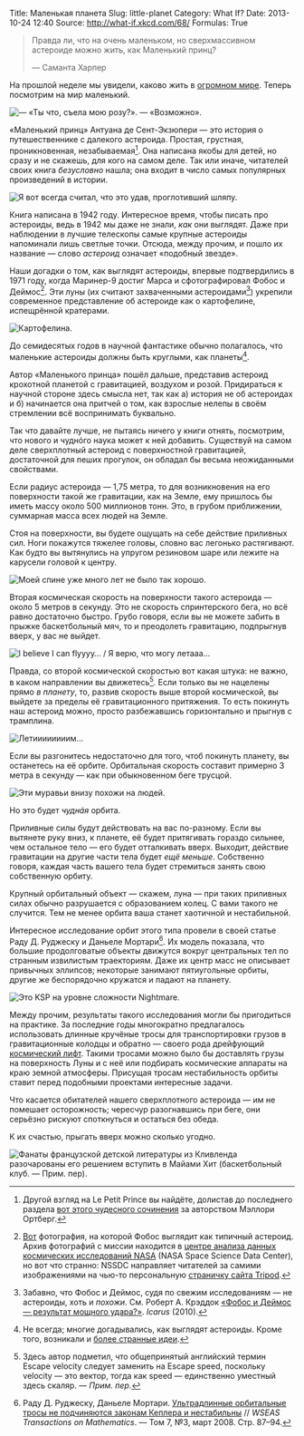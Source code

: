 Title: Маленькая планета
Slug: little-planet
Category: What If?
Date: 2013-10-24 12:40
Source: http://what-if.xkcd.com/68/
Formulas: True

> Правда ли, что на очень маленьком, но сверхмассивном астероиде можно жить, как Маленький принц?
> 
> — Саманта Харпер

На прошлой неделе мы увидели, каково жить в [огромном мире](http://chtoes.li/page/expanding-earth). Теперь посмотрим на мир маленький.

![](/uploads/068-little-planet/asteroid_asteroid.png "— «Ты что, съела мою розу?». — «Возможно».")

«Маленький принц» Антуана де Сент-Экзюпери — это история о путешественнике с далекого астероида. Простая, грустная, проникновенная, незабываемая[^1]. Она написана якобы для детей, но сразу и не скажешь, для кого на самом деле. Так или иначе, читателей своих книга _безусловно_ нашла; она входит в число самых популярных произведений в истории.

![](/uploads/068-little-planet/asteroid_snake.png "Я вот всегда считал, что это удав, проглотивший шляпу.")

Книга написана в 1942 году. Интересное время, чтобы писать про астероиды, ведь в 1942 мы даже не знали, _как_ они выглядят. Даже при наблюдении в лучшие телескопы самые крупные астероиды напоминали лишь светлые точки. Отсюда, между прочим, и пошло их название — слово _астероид_ означает «подобный звезде».

Наши догадки о том, как выглядят астероиды, впервые подтвердились в 1971 году, когда Маринер-9 достиг Марса и сфотографировал Фобос и Деймос[^2]. Эти луны (их считают захваченными астероидами[^3]) укрепили современное представление об астероиде как о картофелине, испещрённой кратерами.

![](/uploads/068-little-planet/asteroid_potato_ru.png "Картофелина.")

До семидесятых годов в научной фантастике обычно полагалось, что маленькие астероиды должны быть круглыми, как планеты[^4].

Автор «Маленького принца» пошёл дальше, представив астероид крохотной планетой с гравитацией, воздухом и розой. Придираться к научной стороне здесь смысла нет, так как а) история не об астероидах и б) начинается она притчей о том, как взрослые нелепы в своём стремлении всё воспринимать буквально.

Так что давайте лучше, не пытаясь ничего у книги отнять, посмотрим, что нового и чуднóго наука может к ней добавить. Существуй на самом деле сверхплотный астероид с поверхностной гравитацией, достаточной для пеших прогулок, он обладал бы весьма неожиданными свойствами.

Если радиус астероида — 1,75 метра, то для возникновения на его поверхности такой же гравитации, как на Земле, ему пришлось бы иметь массу около 500 миллионов тонн. Это, в грубом приближении, суммарная масса всех людей на Земле.

Стоя на поверхности, вы будете ощущать на себе действие приливных сил. Ноги покажутся тяжелее головы, словно вас легонько растягивают. Как будто вы вытянулись на упругом резиновом шаре или лежите на карусели головой к центру.

![](/uploads/068-little-planet/asteroid_tides_ru.png "Моей спине уже много лет не было так хорошо.")

Вторая космическая скорость на поверхности такого астероида — около 5 метров в секунду. Это не скорость спринтерского бега, но всё равно достаточно быстро. Грубо говоря, если вы не можете забить в прыжке баскетбольный мяч, то и преодолеть гравитацию, подпрыгнув вверх, у вас не выйдет.

![](/uploads/068-little-planet/asteroid_basketball.png "I believe I can flyyyy… / Я верю, что могу летааа…")

Правда, со второй космической скоростью вот какая штука: не важно, в каком направлении вы движетесь[^5]. Если только вы не нацелены прямо _в планету_, то, развив скорость выше второй космической, вы выйдете за пределы её гравитационного притяжения. То есть покинуть наш астероид можно, просто разбежавшись горизонтально и прыгнув с трамплина.

![](/uploads/068-little-planet/asteroid_ramp.png "Летиииииииим…")

Если вы разгонитесь недостаточно для того, чтоб покинуть планету, вы останетесь на её орбите. Орбитальная скорость составит примерно 3 метра в секунду — как при обыкновенном беге трусцой.

![](/uploads/068-little-planet/asteroid_orbit.png "Эти муравьи внизу похожи на людей.")

Но это будет _чуднáя_ орбита.

Приливные силы будут действовать на вас по-разному. Если вы вытянете руку вниз, к планете, её будет притягивать гораздо сильнее, чем остальное тело — его будет отталкивать вверх. Выходит, действие гравитации на другие части тела будет _ещё меньше_. Собственно говоря, каждая часть вашего тела будет стремиться занять свою собственную орбиту.

Крупный орбитальный объект — скажем, луна — при таких приливных силах обычно разрушается с образованием колец. С вами такого не случится. Тем не менее орбита ваша станет хаотичной и нестабильной.

Интересное исследование орбит этого типа провели в своей статье Раду Д. Руджеску и Даньеле Мортари[^6]. Их модель показала, что большие продолговатые объекты движутся вокруг центральных тел по странным извилистым траекториям. Даже их центр масс не описывает привычных эллипсов; некоторые занимают пятиугольные орбиты, другие же беспорядочно кружатся и падают на планету.

![](/uploads/068-little-planet/asteroid_chaotic.png "Это KSP на уровне сложности Nightmare.")

Между прочим, результаты такого исследования могли бы пригодиться на практике. За последние годы многократно предлагалось использовать длинные кручёные тросы для транспортировки грузов в гравитационные колодцы и обратно — своего рода дрейфующий [космический лифт](http://ru.wikipedia.org/wiki/Космический_лифт). Такими тросами можно было бы доставлять грузы на поверхность Луны и с неё или подбирать космические аппараты на краю земной атмосферы. Присущая тросам нестабильность орбиты ставит перед подобными проектами интересные задачи.

Что касается обитателей нашего сверхплотного астероида — им не помешает осторожность; чересчур разогнавшись при беге, они серьёзно рискуют споткнуться и остаться без обеда.

К их счастью, прыгать вверх можно сколько угодно.

![](/uploads/068-little-planet/asteroid_dunk.png "Фанаты французской детской литературы из Кливленда разочарованы его решением вступить в Майами Хит (баскетбольный клуб. — Прим. пер).")

[^1]: Другой взгляд на Le Petit Prince вы найдёте, долистав до последнего раздела [вот этого чудесного сочинения](http://the-toast.net/2013/08/02/texts-from-peter-pan-et-al/) за авторством Мэллори Ортберг.
[^2]: [Вот](http://nssdc.gsfc.nasa.gov/imgcat/html/object_page/m09_mtvs4109_09.html) фотография, на которой Фобос выглядит как типичный астероид. Архив фотографий с миссии находится в [центре анализа данных космических исследований NASA](http://nssdc.gsfc.nasa.gov/nmc/masterCatalog.do?ds=PSPG-00235) (NASA Space Science Data Center), но вот что странно: NSSDC направляет читателей за самими изображениями на чью-то персональную [страничку сайта Tripod](http://petermasek.tripod.com/mariner9.html).
[^3]: Забавно, что Фобос и Деймос, судя по свежим исследованиям — не астероиды, хоть и _похожи_. См. Роберт А. Крэддок [«Фобос и Деймос — результат мощного удара?»](http://www.sciencedirect.com/science/article/pii/S0019103510004100). _Icarus_ (2010).
[^4]: Не всегда; многие догадывались, как выглядят астероиды. Кроме того, возникали и [более странные идеи](http://pencilink.blogspot.com/2010/08/uncle-scrooge-29-carl-barks-art-cover.html).
[^5]: Здесь автор подметил, что общепринятый английский термин Escape velocity следует заменить на Escape speed, поскольку velocity — это вектор, тогда как speed — единственно уместный здесь скаляр. — _Прим. пер._
[^6]: Раду Д. Руджеску, Даньеле Мортари. [Ультрадлинные орбитальные тросы не подчиняются законам Кеплера и нестабильны](http://www.academia.edu/3453325/Ultra_Long_Orbital_Tethers_Behave_Highly_Non-Keplerian_and_Unstable) // _WSEAS Transactions on Mathematics_. — Том 7, №3, март 2008. Стр. 87–94.
